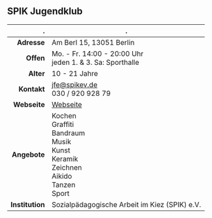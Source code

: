 ## SPIK Jugendklub

. | .
---: | ---
**Adresse** | Am Berl 15, 13051 Berlin
**Offen** | Mo. - Fr. 14:00 - 20:00 Uhr<br>jeden 1. & 3. Sa: Sporthalle
**Alter** | 10 - 21 Jahre
**Kontakt** | [jfe@spikev.de](jfe@spikev.de)<br>030 / 920 928 79
**Webseite** | [Webseite](http://www.spikev.de/jugendfreizeiteinrichtung-fuer-menschen-ab-12/)
**Angebote** | Kochen<br>Graffiti<br>Bandraum<br>Musik<br>Kunst<br>Keramik<br>Zeichnen<br>Aikido<br>Tanzen<br>Sport
**Institution** | Sozialpädagogische Arbeit im Kiez (SPIK) e.V.
